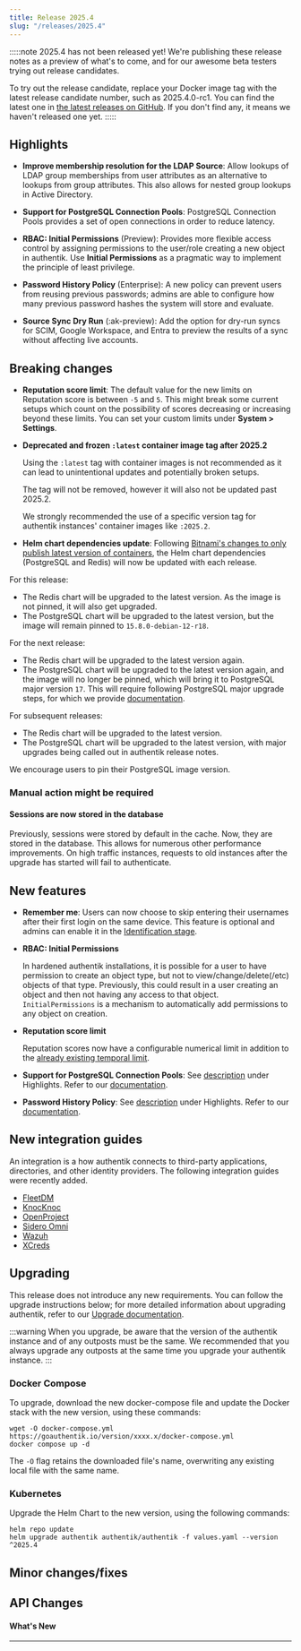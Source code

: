 ```yaml
---
title: Release 2025.4
slug: "/releases/2025.4"
---
```


:::::note
2025.4 has not been released yet! We're publishing these release notes as a preview of what's to come, and for our awesome beta testers trying out release candidates.

To try out the release candidate, replace your Docker image tag with the latest release candidate number, such as 2025.4.0-rc1. You can find the latest one in [the latest releases on GitHub](https://github.com/goauthentik/authentik/releases). If you don't find any, it means we haven't released one yet.
:::::

## Highlights

- **Improve membership resolution for the LDAP Source**: Allow lookups of LDAP group memberships from user attributes as an alternative to lookups from group attributes. This also allows for nested group lookups in Active Directory.

- **Support for PostgreSQL Connection Pools**: PostgreSQL Connection Pools provides a set of open connections in order to reduce latency.

- **RBAC: Initial Permissions** (Preview): Provides more flexible access control by assigning permissions to the user/role creating a new object in authentik. Use **Initial Permissions** as a pragmatic way to implement the principle of least privilege.

- **Password History Policy** (Enterprise): A new policy can prevent users from reusing previous passwords; admins are able to configure how many previous password hashes the system will store and evaluate.

- **Source Sync Dry Run** (:ak-preview): Add the option for dry-run syncs for SCIM, Google Workspace, and Entra to preview the results of a sync without affecting live accounts.

## Breaking changes

- **Reputation score limit**: The default value for the new limits on Reputation score is between `-5` and `5`. This might break some current setups which count on the possibility of scores decreasing or increasing beyond these limits. You can set your custom limits under **System > Settings**.

- **Deprecated and frozen `:latest` container image tag after 2025.2**

    Using the `:latest` tag with container images is not recommended as it can lead to unintentional updates and potentially broken setups.

    The tag will not be removed, however it will also not be updated past 2025.2.

    We strongly recommended the use of a specific version tag for authentik instances' container images like `:2025.2`.

- **Helm chart dependencies update**: Following [Bitnami's changes to only publish latest version of containers](https://github.com/bitnami/containers/issues/75671), the Helm chart dependencies (PostgreSQL and Redis) will now be updated with each release.

For this release:

- The Redis chart will be upgraded to the latest version. As the image is not pinned, it will also get upgraded.
- The PostgreSQL chart will be upgraded to the latest version, but the image will remain pinned to `15.8.0-debian-12-r18`.

For the next release:

- The Redis chart will be upgraded to the latest version again.
- The PostgreSQL chart will be upgraded to the latest version again, and the image will no longer be pinned, which will bring it to PostgreSQL major version `17`. This will require following PostgreSQL major upgrade steps, for which we provide [documentation](../../troubleshooting/postgres/upgrade_kubernetes).

For subsequent releases:

- The Redis chart will be upgraded to the latest version.
- The PostgreSQL chart will be upgraded to the latest version, with major upgrades being called out in authentik release notes.

We encourage users to pin their PostgreSQL image version.

### Manual action might be required

#### Sessions are now stored in the database

Previously, sessions were stored by default in the cache. Now, they are stored in the database. This allows for numerous other performance improvements. On high traffic instances, requests to old instances after the upgrade has started will fail to authenticate.

## New features

- **Remember me**: Users can now choose to skip entering their usernames after their first login on the same device. This feature is optional and admins can enable it in the [Identification stage](https://TODO).

- **RBAC: Initial Permissions**

    In hardened authentik installations, it is possible for a user to have permission to create an object type, but not to view/change/delete(/etc) objects of that type. Previously, this could result in a user creating an object and then not having any access to that object. `InitialPermissions` is a mechanism to automatically add permissions to any object on creation.

- **Reputation score limit**

    Reputation scores now have a configurable numerical limit in addition to the [already existing temporal limit](https://docs.goauthentik.io/docs/install-config/configuration/#authentik_reputation__expiry).

- **Support for PostgreSQL Connection Pools**: See [description](#highlights) under Highlights. Refer to our [documentation](https://TODO).

- **Password History Policy**: See [description](#highlights) under Highlights. Refer to our [documentation](https://TODO).

## New integration guides

An integration is a how authentik connects to third-party applications, directories, and other identity providers. The following integration guides were recently added.

- [FleetDM](../../../integrations/services/fleet/)
- [KnocKnoc](../../../integrations/services/knocknoc)
- [OpenProject](../../../integrations/services/openproject)
- [Sidero Omni](../../../integrations/services/omni)
- [Wazuh](../../../integrations/services/wazuh)
- [XCreds](../../../integrations/services/xcreds)

## Upgrading

This release does not introduce any new requirements. You can follow the upgrade instructions below; for more detailed information about upgrading authentik, refer to our [Upgrade documentation](../../install-config/upgrade.mdx).

:::warning
When you upgrade, be aware that the version of the authentik instance and of any outposts must be the same. We recommended that you always upgrade any outposts at the same time you upgrade your authentik instance.
:::

### Docker Compose

To upgrade, download the new docker-compose file and update the Docker stack with the new version, using these commands:

```shell
wget -O docker-compose.yml https://goauthentik.io/version/xxxx.x/docker-compose.yml
docker compose up -d
```

The `-O` flag retains the downloaded file's name, overwriting any existing local file with the same name.

### Kubernetes

Upgrade the Helm Chart to the new version, using the following commands:

```shell
helm repo update
helm upgrade authentik authentik/authentik -f values.yaml --version ^2025.4
```

## Minor changes/fixes

## API Changes

#### What's New

---
